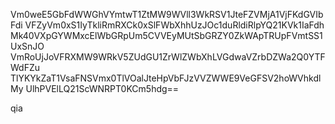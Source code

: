 Vm0weE5GbFdWWGhVYmtwT1ZtMW9WVll3WkRSV1JteFZVMjA1VjFKdGVIbFdi
VFZyVm0xS1IyTkliRmRXCk0xSlFWbXhhUzJOc1duRldiRlpYQ21KVk1IaFdh
Mk40VXpGYWMxcElWbGRpUm5CVVEyMUtSbGRZY0ZkWApTRUpFVmtSS1UxSnJO
VmRoUjJoVFRXMW9WRkV5ZUdGU1ZrWlZWbXhLVGdwaVZrbDZWa2Q0YTFWdFZu
TlYKYkZaT1VsaFNSVmx0TlVOalJteHpVbFJzVVZWWE9VeGFSV2hoWVhkdlMy
UlhPVElLQ21ScWNRPT0KCm5hdg==

qia